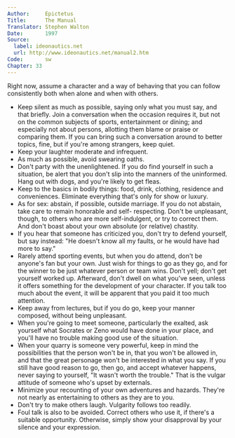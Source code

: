 ```yaml
---
Author:     Epictetus  
Title:      The Manual  
Translator: Stephen Walton  
Date:       1997  
Source:
  label: ideonautics.net
  url: http://www.ideonautics.net/manual2.htm
Code:       sw  
Chapter: 33
---
```


Right now, assume a character and a way of behaving that you can follow
consistently both when alone and when with others.

- Keep silent as much as possible, saying only what you must say, and that
  briefly. Join a conversation when the occasion requires it, but not on the
  common subjects of sports, entertainment or dining; and especially not about
  persons, allotting them blame or praise or comparing them. If you can bring
  such a conversation around to better topics, fine, but if you're among
  strangers, keep quiet.
- Keep your laughter moderate and infrequent.
- As much as possible, avoid swearing oaths.
- Don't party with the unenlightened. If you do find yourself in such a
  situation, be alert that you don't slip into the manners of the uninformed.
  Hang out with dogs, and you're likely to get fleas.
- Keep to the basics in bodily things: food, drink, clothing, residence and
  conveniences. Eliminate everything that's only for show or luxury.
- As for sex: abstain, if possible, outside marriage. If you do not abstain,
  take care to remain honorable and self- respecting. Don't be unpleasant,
  though, to others who are more self-indulgent, or try to correct them. And
  don't boast about your own absolute (or relative) chastity.
- If you hear that someone has criticized you, don't try to defend yourself,
  but say instead: "He doesn't know all my faults, or he would have had more to
  say."
- Rarely attend sporting events, but when you do attend, don't be anyone's fan
  but your own. Just wish for things to go as they go, and for the winner to be
  just whatever person or team wins. Don't yell; don't get yourself worked up.
  Afterward, don't dwell on what you've seen, unless it offers something for
  the development of your character. If you talk too much about the event, it
  will be apparent that you paid it too much attention.
- Keep away from lectures, but if you do go, keep your manner composed, without
  being unpleasant.
- When you're going to meet someone, particularly the exalted, ask yourself
  what Socrates or Zeno would have done in your place, and you'll have no
  trouble making good use of the situation.
- When your quarry is someone very powerful, keep in mind the possibilities
  that the person won't be in, that you won't be allowed in, and that the great
  personage won't be interested in what you say. If you still have good reason
  to go, then go, and accept whatever happens, never saying to yourself, "It
  wasn't worth the trouble." That is the vulgar attitude of someone who's upset
  by externals.
- Minimize your recounting of your own adventures and hazards. They're not
  nearly as entertaining to others as they are to you.
- Don't try to make others laugh. Vulgarity follows too readily.
- Foul talk is also to be avoided. Correct others who use it, if there's a
  suitable opportunity. Otherwise, simply show your disapproval by your silence
  and your expression.



